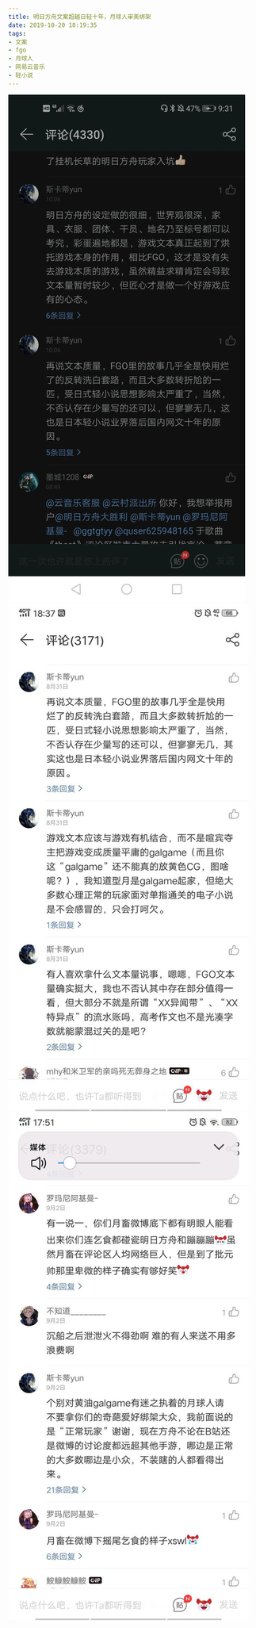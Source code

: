```yaml
---
title: 明日方舟文案超越日轻十年，月球人审美绑架
date: 2019-10-20 18:19:35
tags:
- 文案
- fgo
- 月球人
- 网易云音乐
- 轻小说
---
```

![](2019-10-20-18-19/01.jpg)
![](2019-10-20-18-19/02.jpg)
![](2019-10-20-18-19/03.jpg)
